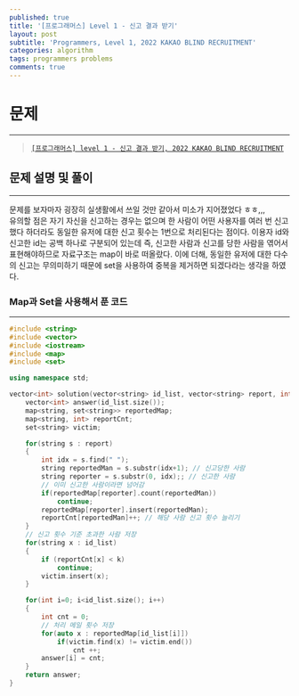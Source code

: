 ```yaml
---
published: true
title: '[프로그래머스] Level 1 - 신고 결과 받기'
layout: post
subtitle: 'Programmers, Level 1, 2022 KAKAO BLIND RECRUITMENT'
categories: algorithm
tags: programmers problems
comments: true
---
```


# **문제**
---
> [`[프로그래머스] level 1 - 신고 결과 받기, 2022 KAKAO BLIND RECRUITMENT`](https://programmers.co.kr/learn/courses/30/lessons/92334)

## **문제 설명 및 풀이**
---
문제를 보자마자 굉장히 실생활에서 쓰일 것만 같아서 미소가 지어졌었다 ㅎㅎ,,,  
유의할 점은 자기 자신을 신고하는 경우는 없으며 한 사람이 어떤 사용자를 여러 번 신고했다 하더라도 동일한 유저에 대한 신고 횟수는 1번으로 처리된다는 점이다. 이용자 id와 신고한 id는 공백 하나로 구분되어 있는데 즉, 신고한 사람과 신고를 당한 사람을 엮어서 표현해야하므로 자료구조는 map이 바로 떠올랐다. 이에 더해, 동일한 유저에 대한 다수의 신고는 무의미하기 때문에 set을 사용하여 중복을 제거하면 되겠다라는 생각을 하였다.

### **Map과 Set을 사용해서 푼 코드**
---
```cpp 
#include <string>
#include <vector>
#include <iostream>
#include <map>
#include <set>

using namespace std;

vector<int> solution(vector<string> id_list, vector<string> report, int k) {
    vector<int> answer(id_list.size());
    map<string, set<string>> reportedMap;
    map<string, int> reportCnt;
    set<string> victim;

    for(string s : report)
    {
        int idx = s.find(" ");
        string reportedMan = s.substr(idx+1); // 신고당한 사람
        string reporter = s.substr(0, idx);; // 신고한 사람
        // 이미 신고한 사람이라면 넘어감
        if(reportedMap[reporter].count(reportedMan))
            continue;
        reportedMap[reporter].insert(reportedMan);
        reportCnt[reportedMan]++; // 해당 사람 신고 횟수 늘리기
    }
    // 신고 횟수 기준 초과한 사람 저장
    for(string x : id_list)
    {
        if (reportCnt[x] < k)
            continue;
        victim.insert(x);
    }

    for(int i=0; i<id_list.size(); i++)
    {
        int cnt = 0;
        // 처리 메일 횟수 저장
        for(auto x : reportedMap[id_list[i]])
            if(victim.find(x) != victim.end())
                cnt ++;
        answer[i] = cnt;
    }
    return answer;
}
```